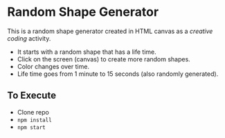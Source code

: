 # Random Shape Generator

This is a random shape generator created in HTML canvas as a *creative coding* activity.

* It starts with a random shape that has a life time.
* Click on the screen (canvas) to create more random shapes.
* Color changes over time.
* Life time goes from 1 minute to 15 seconds (also randomly generated).

## To Execute

* Clone repo
* <code>npm install</code>
* <code>npm start</code>
